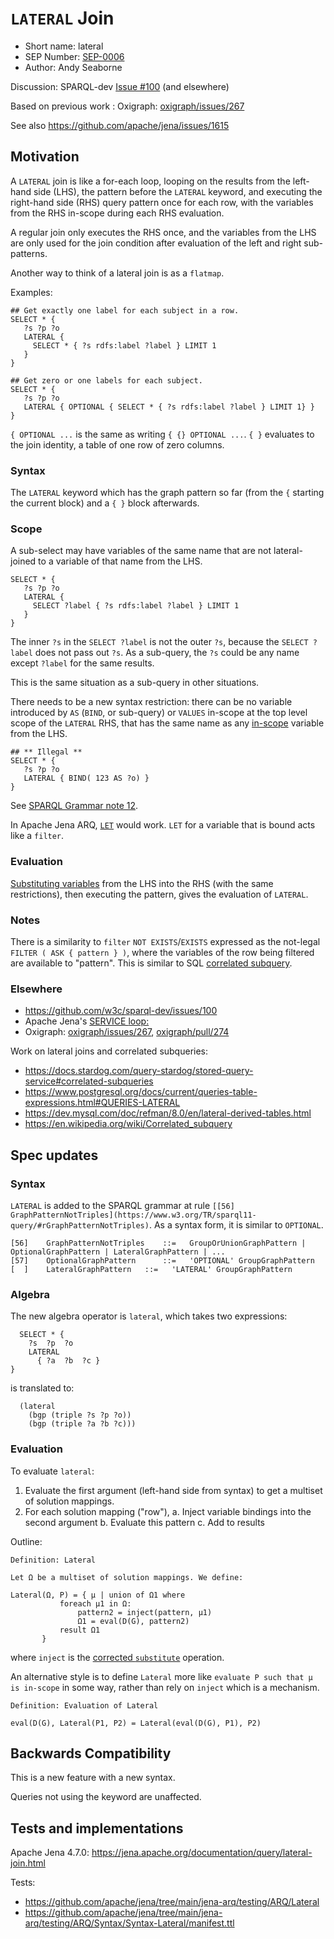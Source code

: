 # `LATERAL` Join

* Short name: lateral
* SEP Number: [SEP-0006](sep-0006.md)
* Author: Andy Seaborne

Discussion: SPARQL-dev [Issue #100](https://github.com/w3c/sparql-dev/issues/100) (and elsewhere)

Based on previous work : Oxigraph: [oxigraph/issues/267](https://github.com/oxigraph/oxigraph/issues/267)

See also https://github.com/apache/jena/issues/1615

## Motivation

A `LATERAL` join is like a for-each loop, looping on the results from the left-hand side (LHS),
the pattern before the `LATERAL` keyword, and executing the right-hand side (RHS) query pattern
once for each row, with the variables from the RHS in-scope during each RHS evaluation.

A regular join only executes the RHS once, and the variables from the LHS are only used for the
join condition after evaluation of the left and right sub-patterns.

Another way to think of a lateral join is as a `flatmap`.

Examples:
```sparql
## Get exactly one label for each subject in a row.
SELECT * {
   ?s ?p ?o
   LATERAL {
     SELECT * { ?s rdfs:label ?label } LIMIT 1
   }
}
```

```sparql
## Get zero or one labels for each subject.
SELECT * {
   ?s ?p ?o
   LATERAL { OPTIONAL { SELECT * { ?s rdfs:label ?label } LIMIT 1} }
}
```
`{ OPTIONAL ...` is the same as writing `{ {} OPTIONAL ...`.
`{ }` evaluates to the join identity, a table of one row of zero columns.

### Syntax

The `LATERAL` keyword which has the graph pattern so far (from the `{` starting the current
block) and a `{ }` block afterwards. 

### Scope

A sub-select may have variables of the same name that are not lateral-joined to a variable
of that name from the LHS.

```sparql
SELECT * {
   ?s ?p ?o
   LATERAL {
     SELECT ?label { ?s rdfs:label ?label } LIMIT 1
   }
}
```
The inner `?s` in the `SELECT ?label` is not the outer `?s`, because the `SELECT ?label`
does not pass out `?s`. As a sub-query, the `?s` could be any name except `?label` for
the same results.

This is the same situation as a sub-query in other situations.

There needs to be a new syntax restriction: there can be no variable introduced by `AS`
(`BIND`, or sub-query) or `VALUES` in-scope at the top level
scope of the `LATERAL` RHS, that has the same name as any
[in-scope](https://www.w3.org/TR/sparql11-query/#variableScope) variable from the LHS.

```sparql
## ** Illegal **
SELECT * {
   ?s ?p ?o
   LATERAL { BIND( 123 AS ?o) }
}
```

See [SPARQL Grammar note 12](https://www.w3.org/TR/sparql11-query/#sparqlGrammar).

In Apache Jena ARQ, [`LET`](https://jena.apache.org/documentation/query/assignment.html) would work.
`LET` for a variable that is bound acts like a `filter`.

### Evaluation

[Substituting variables](../SEP-0007/sep-0007.md) from the LHS into the RHS (with the same
restrictions), then executing the pattern, gives the evaluation of `LATERAL`.

### Notes

There is a similarity to `filter` `NOT EXISTS`/`EXISTS` expressed as the not-legal
`FILTER ( ASK { pattern } )`, where the variables of the row being filtered are available to
"pattern". This is similar to SQL
[correlated subquery](https://en.wikipedia.org/wiki/Correlated_subquery).

### Elsewhere

* https://github.com/w3c/sparql-dev/issues/100
* Apache Jena's [SERVICE <loop:>](https://jena.apache.org/documentation/query/service_enhancer.html)
* Oxigraph: [oxigraph/issues/267](https://github.com/oxigraph/oxigraph/issues/267),
  [oxigraph/pull/274](https://github.com/oxigraph/oxigraph/pull/274)

Work on lateral joins and correlated subqueries:

* https://docs.stardog.com/query-stardog/stored-query-service#correlated-subqueries
* https://www.postgresql.org/docs/current/queries-table-expressions.html#QUERIES-LATERAL
* https://dev.mysql.com/doc/refman/8.0/en/lateral-derived-tables.html
* https://en.wikipedia.org/wiki/Correlated_subquery

## Spec updates

### Syntax

`LATERAL` is added to the SPARQL grammar at rule
`[[56] GraphPatternNotTriples](https://www.w3.org/TR/sparql11-query/#rGraphPatternNotTriples)`.
As a syntax form, it is similar to `OPTIONAL`.

```
[56]  	GraphPatternNotTriples	  ::=  	GroupOrUnionGraphPattern | OptionalGraphPattern | LateralGraphPattern | ...
[57]  	OptionalGraphPattern	  ::=  	'OPTIONAL' GroupGraphPattern
[  ]  	LateralGraphPattern	  ::=  	'LATERAL' GroupGraphPattern
```

### Algebra

The new algebra operator is `lateral`, which takes two expressions:

```sparql
  SELECT * {
    ?s  ?p  ?o
    LATERAL
      { ?a  ?b  ?c }
}
```
is translated to:
```
  (lateral
    (bgp (triple ?s ?p ?o))
    (bgp (triple ?a ?b ?c)))
```

### Evaluation

To evaluate `lateral`:

1. Evaluate the first argument (left-hand side from syntax) to get a multiset of solution mappings.
2. For each solution mapping ("row"),
   a. Inject variable bindings into the second argument
   b. Evaluate this pattern
   c. Add to results

Outline:
```
Definition: Lateral

Let Ω be a multiset of solution mappings. We define:

Lateral(Ω, P) = { μ | union of Ω1 where 
           foreach μ1 in Ω:
               pattern2 = inject(pattern, μ1)
               Ω1 = eval(D(G), pattern2)
	       result Ω1
	   }
```
where `inject` is the [corrected `substitute`](../SEP-0007/sep-0007.md) operation.

An alternative style is to define `Lateral` more like `evaluate P such that μ is in-scope` in some
way, rather than rely on `inject` which is a mechanism. 

```
Definition: Evaluation of Lateral

eval(D(G), Lateral(P1, P2) = Lateral(eval(D(G), P1), P2)
```

## Backwards Compatibility

This is a new feature with a new syntax.

Queries not using the keyword are unaffected.

## Tests and implementations

Apache Jena 4.7.0: https://jena.apache.org/documentation/query/lateral-join.html

Tests:
* https://github.com/apache/jena/tree/main/jena-arq/testing/ARQ/Lateral
* https://github.com/apache/jena/tree/main/jena-arq/testing/ARQ/Syntax/Syntax-Lateral/manifest.ttl

